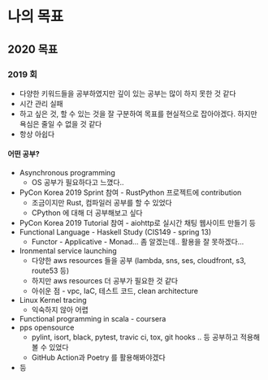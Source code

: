 # 나의 목표

## 2020 목표

### 2019 회

* 다양한 키워드들을 공부하였지만 깊이 있는 공부는 많이 하지 못한 것 같다
* 시간 관리 실패
* 하고 싶은 것, 할 수 있는 것을 잘 구분하여 목표를 현실적으로 잡아야겠다. 하지만 욕심은 줄일 수 없을 것 같다
* 항상 아쉽다

#### 어떤 공부?

* Asynchronous programming
  * OS 공부가 필요하다고 느꼈다..
* PyCon Korea 2019 Sprint 참여 - RustPython 프로젝트에 contribution
  * 조금이지만 Rust, 컴파일러 공부를 할 수 있었다
  * CPython 에 대해 더 공부해보고 싶다
* PyCon Korea 2019 Tutorial 참여 - aiohttp로 실시간 채팅 웹사이트 만들기 등
* Functional Language - Haskell Study \(CIS149 - spring 13\)
  * Functor - Applicative - Monad... 좀 알겠는데.. 활용을 잘 못하겠다...
* Ironmental service launching
  * 다양한 aws resources 들을 공부 \(lambda, sns, ses, cloudfront, s3, route53 등\)
  * 하지만 aws resources 더 공부가 필요한 것 같다
  * 아쉬운 점 - vpc, IaC, 테스트 코드, clean architecture
* Linux Kernel tracing
  * 익숙하지 않아 어렵
* Functional programming in scala - coursera
* pps opensource
  * pylint, isort, black, pytest, travic ci, tox, git hooks .. 등 공부하고 적용해 볼 수 있었다
  * GitHub Action과 Poetry 를 활용해봐야겠다
* 등

#### 

